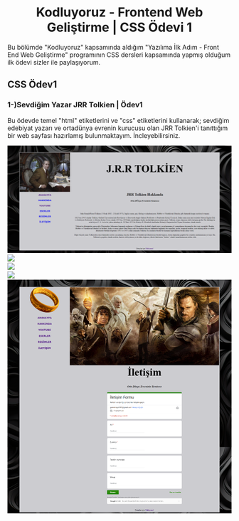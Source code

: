<h1 align="center">Kodluyoruz - Frontend Web Geliştirme | CSS Ödevi 1</h1>
Bu bölümde "Kodluyoruz" kapsamında aldığım "Yazılıma İlk Adım - Front End Web Geliştirme" programının CSS dersleri kapsamında yapmış olduğum ilk ödevi sizler ile paylaşıyorum.

## CSS Ödev1
<h3 align="left">1-)Sevdiğim Yazar JRR Tolkien | Ödev1</h3>

<p>Bu ödevde temel "html" etiketlerini ve "css" etiketlerini kullanarak; sevdiğim edebiyat yazarı ve ortadünya evrenin kurucusu olan JRR Tolkien'i tanıttığım bir web sayfası hazırlamış bulunmaktayım. İncleyebilirsiniz.</p>

<img src="https://github.com/StarLordBerke4/kodluyoruzilkrepo/blob/main/Kodluyoruz%20-%20FrontEnd%20101%20E%C4%9Fitimi/CSS/%C3%96devler/CSS%20%C3%96dev%201%20Sevdi%C4%9Fim%20Yazar%20JRR%20Tolkien/CSS%C3%96dev1.png" />
<br>
<img src="https://github.com/StarLordBerke4/kodluyoruzilkrepo/blob/main/Kodluyoruz%20-%20FrontEnd%20101%20E%C4%9Fitimi/CSS/%C3%96devler/CSS%20%C3%96dev%201%20Sevdi%C4%9Fim%20Yazar%20JRR%20Tolkien/resimler/hakk%C4%B1nda2.png" />
<br>
<img src="https://github.com/StarLordBerke4/kodluyoruzilkrepo/blob/main/Kodluyoruz%20-%20FrontEnd%20101%20E%C4%9Fitimi/CSS/%C3%96devler/CSS%20%C3%96dev%201%20Sevdi%C4%9Fim%20Yazar%20JRR%20Tolkien/resimler/eserler.png" />
<br>
<img src="https://github.com/StarLordBerke4/kodluyoruzilkrepo/blob/main/Kodluyoruz%20-%20FrontEnd%20101%20E%C4%9Fitimi/CSS/%C3%96devler/CSS%20%C3%96dev%201%20Sevdi%C4%9Fim%20Yazar%20JRR%20Tolkien/resimler/resimler4.png" />
<br>
<img src="https://github.com/StarLordBerke4/kodluyoruzilkrepo/blob/main/Kodluyoruz%20-%20FrontEnd%20101%20E%C4%9Fitimi/CSS/%C3%96devler/CSS%20%C3%96dev%201%20Sevdi%C4%9Fim%20Yazar%20JRR%20Tolkien/resimler/ileti%C5%9Fim5.png" />
